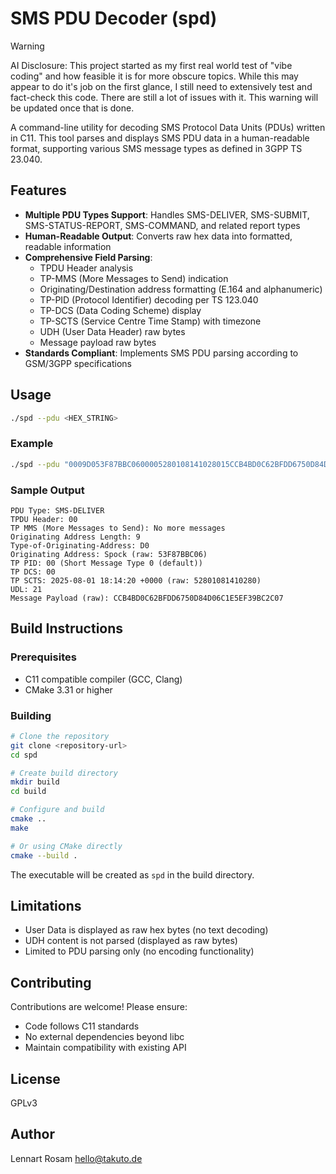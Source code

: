 # SMS PDU Decoder (spd)

> [!WARNING]  
> AI Disclosure: This project started as my first real world test of "vibe coding" and how feasible it is for
> more obscure topics. While this may appear to do it's job on the first glance, I still need to extensively test and
> fact-check this code. There are still a lot of issues with it. This warning will be updated once that is done.

A command-line utility for decoding SMS Protocol Data Units (PDUs) written in C11. This tool parses and displays SMS PDU data in a human-readable format, supporting various SMS message types as defined in 3GPP TS 23.040.

## Features

- **Multiple PDU Types Support**: Handles SMS-DELIVER, SMS-SUBMIT, SMS-STATUS-REPORT, SMS-COMMAND, and related report types
- **Human-Readable Output**: Converts raw hex data into formatted, readable information
- **Comprehensive Field Parsing**:
  - TPDU Header analysis
  - TP-MMS (More Messages to Send) indication
  - Originating/Destination address formatting (E.164 and alphanumeric)
  - TP-PID (Protocol Identifier) decoding per TS 123.040
  - TP-DCS (Data Coding Scheme) display
  - TP-SCTS (Service Centre Time Stamp) with timezone
  - UDH (User Data Header) raw bytes
  - Message payload raw bytes
- **Standards Compliant**: Implements SMS PDU parsing according to GSM/3GPP specifications

## Usage

```bash
./spd --pdu <HEX_STRING>
```

### Example

```bash
./spd --pdu "0009D053F87BBC0600005280108141028015CCB4BD0C62BFDD6750D84D06C1E5EF39BC2C07"
```

### Sample Output

```
PDU Type: SMS-DELIVER
TPDU Header: 00
TP MMS (More Messages to Send): No more messages
Originating Address Length: 9
Type-of-Originating-Address: D0
Originating Address: Spock (raw: 53F87BBC06)
TP PID: 00 (Short Message Type 0 (default))
TP DCS: 00
TP SCTS: 2025-08-01 18:14:20 +0000 (raw: 52801081410280)
UDL: 21
Message Payload (raw): CCB4BD0C62BFDD6750D84D06C1E5EF39BC2C07
```

## Build Instructions

### Prerequisites

- C11 compatible compiler (GCC, Clang)
- CMake 3.31 or higher

### Building

```bash
# Clone the repository
git clone <repository-url>
cd spd

# Create build directory
mkdir build
cd build

# Configure and build
cmake ..
make

# Or using CMake directly
cmake --build .
```

The executable will be created as `spd` in the build directory.

## Limitations

- User Data is displayed as raw hex bytes (no text decoding)
- UDH content is not parsed (displayed as raw bytes)
- Limited to PDU parsing only (no encoding functionality)

## Contributing

Contributions are welcome! Please ensure:

- Code follows C11 standards
- No external dependencies beyond libc
- Maintain compatibility with existing API

## License

GPLv3

## Author

Lennart Rosam <hello@takuto.de>




